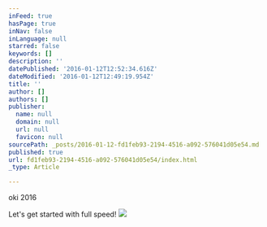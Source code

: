 ```yaml
---
inFeed: true
hasPage: true
inNav: false
inLanguage: null
starred: false
keywords: []
description: ''
datePublished: '2016-01-12T12:52:34.616Z'
dateModified: '2016-01-12T12:49:19.954Z'
title: ''
author: []
authors: []
publisher:
  name: null
  domain: null
  url: null
  favicon: null
sourcePath: _posts/2016-01-12-fd1feb93-2194-4516-a092-576041d05e54.md
published: true
url: fd1feb93-2194-4516-a092-576041d05e54/index.html
_type: Article

---
```

oki 2016

Let's get started with full speed!
![](https://the-grid-user-content.s3-us-west-2.amazonaws.com/543a9955-2ec7-4768-8950-66f8c9a9b517.JPG)